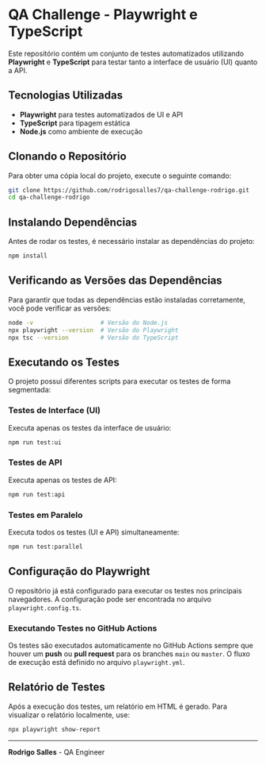 # QA Challenge - Playwright e TypeScript

Este repositório contém um conjunto de testes automatizados utilizando **Playwright** e **TypeScript** para testar tanto a interface de usuário (UI) quanto a API.

## Tecnologias Utilizadas
- **Playwright** para testes automatizados de UI e API 
- **TypeScript** para tipagem estática
- **Node.js** como ambiente de execução

## Clonando o Repositório
Para obter uma cópia local do projeto, execute o seguinte comando:

```sh
git clone https://github.com/rodrigosalles7/qa-challenge-rodrigo.git
cd qa-challenge-rodrigo
```

## Instalando Dependências
Antes de rodar os testes, é necessário instalar as dependências do projeto:

```sh
npm install
```

## Verificando as Versões das Dependências
Para garantir que todas as dependências estão instaladas corretamente, você pode verificar as versões:

```sh
node -v                   # Versão do Node.js
npx playwright --version  # Versão do Playwright
npx tsc --version         # Versão do TypeScript
```

## Executando os Testes
O projeto possui diferentes scripts para executar os testes de forma segmentada:

### Testes de Interface (UI)
Executa apenas os testes da interface de usuário:
```sh
npm run test:ui
```

### Testes de API
Executa apenas os testes de API:
```sh
npm run test:api
```

### Testes em Paralelo
Executa todos os testes (UI e API) simultaneamente:
```sh
npm run test:parallel
```

## Configuração do Playwright
O repositório já está configurado para executar os testes nos principais navegadores. A configuração pode ser encontrada no arquivo `playwright.config.ts`.

### Executando Testes no GitHub Actions
Os testes são executados automaticamente no GitHub Actions sempre que houver um **push** ou **pull request** para os branches `main` ou `master`. O fluxo de execução está definido no arquivo `playwright.yml`.

## Relatório de Testes
Após a execução dos testes, um relatório em HTML é gerado. Para visualizar o relatório localmente, use:

```sh
npx playwright show-report
```

---

**Rodrigo Salles** - QA Engineer


